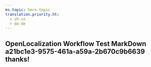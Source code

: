 ```yaml
---
ms.topic: hero-topic
translation.priority.ht: 
  - zh-cn
  - de-de
---
```

## OpenLocalization Workflow Test MarkDown a21bc1e3-9575-461a-a59a-2b670c9b6639 thanks!
